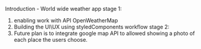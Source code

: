 Introduction - World wide weather app
stage 1: 
1. enabling work with API OpenWeatherMap
2. Building the UI\UX using styledComponents workflow
stage 2:
1. Future plan is to integrate google map API
   to allowed showing a photo of each place the users choose.
